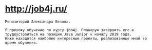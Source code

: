 # http://job4j.ru/
	Репозиторий Александра Белова.

	Я прохожу обучение по курсу job4j. Планирую завершить его и трудоустроиться на позицию Java Junior к началу 2019 года.
	Ниже находятся наиболее интересные проекты, реализованные мной во время обучения.